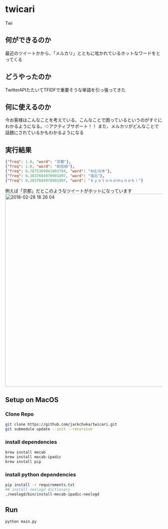 # twicari
Twi

## 何ができるのか
最近のツイートかから、「メルカリ」とともに呟かれているホットなワードをとってくる

## どうやったのか
TwitterAPIたたいてTFIDFで重要そうな単語を引っ張ってきた

## 何に使えるのか
今お客様はこんなことを考えている、こんなことで困っているというのがすぐにわかるようになる。⇨アクティブサポート！！
また、メルカリがどんなことで話題にされているかもわかるようになる


## 実行結果
```json
{"freq": 1.0, "word": "京都"},
{"freq": 1.0, "word": "初任給"},
{"freq": 0.7675369941803794, "word": "ねむの木"},
{"freq": 0.3837684970901897, "word": "洛北"},
{"freq": 0.3837684970901897, "word": "ｋｙｏｔｏｎｅｍｕｎｏｋｉ"}
```
例えば「京都」だとこのようなツイートがホットになっています
<img width="616" alt="2018-02-28 18 26 04" src="https://user-images.githubusercontent.com/15362961/36780003-23e67830-1cb5-11e8-8dc3-eed4baa70d08.png">

## Setup on MacOS

### Clone Repo
```bash
git clone https://github.com/jackchuka/twicari.git
git submodule update --init --recursive
```

### install dependencies
```bash
brew install mecab
brew install mecab-ipadic
brew install pip
```

### install python dependencies
```bash
pip install -r requirements.txt
## install neologd dictionary
./neologd/bin/install-mecab-ipadic-neologd 
```

## Run
```bash
python main.py
```

